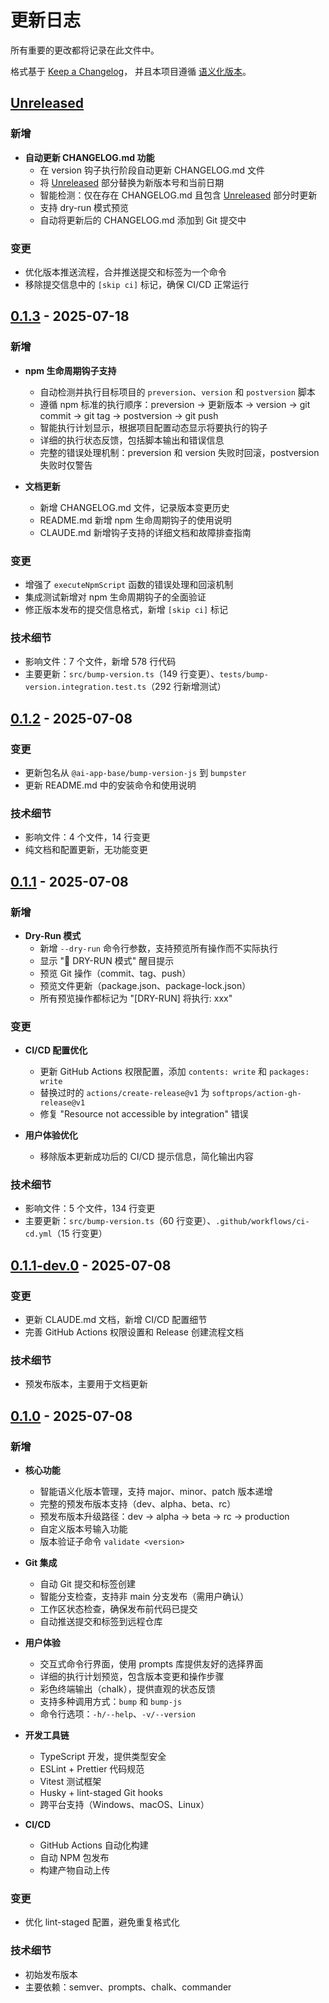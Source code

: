 # 更新日志

所有重要的更改都将记录在此文件中。

格式基于 [Keep a Changelog](https://keepachangelog.com/zh-CN/1.0.0/)，
并且本项目遵循 [语义化版本](https://semver.org/lang/zh-CN/)。

## [Unreleased]

### 新增

- **自动更新 CHANGELOG.md 功能**
  - 在 version 钩子执行阶段自动更新 CHANGELOG.md 文件
  - 将 [Unreleased] 部分替换为新版本号和当前日期
  - 智能检测：仅在存在 CHANGELOG.md 且包含 [Unreleased] 部分时更新
  - 支持 dry-run 模式预览
  - 自动将更新后的 CHANGELOG.md 添加到 Git 提交中

### 变更

- 优化版本推送流程，合并推送提交和标签为一个命令
- 移除提交信息中的 `[skip ci]` 标记，确保 CI/CD 正常运行

## [0.1.3] - 2025-07-18

### 新增

- **npm 生命周期钩子支持**
  - 自动检测并执行目标项目的 `preversion`、`version` 和 `postversion` 脚本
  - 遵循 npm 标准的执行顺序：preversion → 更新版本 → version → git commit → git tag → postversion → git push
  - 智能执行计划显示，根据项目配置动态显示将要执行的钩子
  - 详细的执行状态反馈，包括脚本输出和错误信息
  - 完整的错误处理机制：preversion 和 version 失败时回滚，postversion 失败时仅警告

- **文档更新**
  - 新增 CHANGELOG.md 文件，记录版本变更历史
  - README.md 新增 npm 生命周期钩子的使用说明
  - CLAUDE.md 新增钩子支持的详细文档和故障排查指南

### 变更

- 增强了 `executeNpmScript` 函数的错误处理和回滚机制
- 集成测试新增对 npm 生命周期钩子的全面验证
- 修正版本发布的提交信息格式，新增 `[skip ci]` 标记

### 技术细节

- 影响文件：7 个文件，新增 578 行代码
- 主要更新：`src/bump-version.ts`（149 行变更）、`tests/bump-version.integration.test.ts`（292 行新增测试）

## [0.1.2] - 2025-07-08

### 变更

- 更新包名从 `@ai-app-base/bump-version-js` 到 `bumpster`
- 更新 README.md 中的安装命令和使用说明

### 技术细节

- 影响文件：4 个文件，14 行变更
- 纯文档和配置更新，无功能变更

## [0.1.1] - 2025-07-08

### 新增

- **Dry-Run 模式**
  - 新增 `--dry-run` 命令行参数，支持预览所有操作而不实际执行
  - 显示 "🧪 DRY-RUN 模式" 醒目提示
  - 预览 Git 操作（commit、tag、push）
  - 预览文件更新（package.json、package-lock.json）
  - 所有预览操作都标记为 "[DRY-RUN] 将执行: xxx"

### 变更

- **CI/CD 配置优化**
  - 更新 GitHub Actions 权限配置，添加 `contents: write` 和 `packages: write`
  - 替换过时的 `actions/create-release@v1` 为 `softprops/action-gh-release@v1`
  - 修复 "Resource not accessible by integration" 错误

- **用户体验优化**
  - 移除版本更新成功后的 CI/CD 提示信息，简化输出内容

### 技术细节

- 影响文件：5 个文件，134 行变更
- 主要更新：`src/bump-version.ts`（60 行变更）、`.github/workflows/ci-cd.yml`（15 行变更）

## [0.1.1-dev.0] - 2025-07-08

### 变更

- 更新 CLAUDE.md 文档，新增 CI/CD 配置细节
- 完善 GitHub Actions 权限设置和 Release 创建流程文档

### 技术细节

- 预发布版本，主要用于文档更新

## [0.1.0] - 2025-07-08

### 新增

- **核心功能**
  - 智能语义化版本管理，支持 major、minor、patch 版本递增
  - 完整的预发布版本支持（dev、alpha、beta、rc）
  - 预发布版本升级路径：dev → alpha → beta → rc → production
  - 自定义版本号输入功能
  - 版本验证子命令 `validate <version>`

- **Git 集成**
  - 自动 Git 提交和标签创建
  - 智能分支检查，支持非 main 分支发布（需用户确认）
  - 工作区状态检查，确保发布前代码已提交
  - 自动推送提交和标签到远程仓库

- **用户体验**
  - 交互式命令行界面，使用 prompts 库提供友好的选择界面
  - 详细的执行计划预览，包含版本变更和操作步骤
  - 彩色终端输出（chalk），提供直观的状态反馈
  - 支持多种调用方式：`bump` 和 `bump-js`
  - 命令行选项：`-h/--help`、`-v/--version`

- **开发工具链**
  - TypeScript 开发，提供类型安全
  - ESLint + Prettier 代码规范
  - Vitest 测试框架
  - Husky + lint-staged Git hooks
  - 跨平台支持（Windows、macOS、Linux）

- **CI/CD**
  - GitHub Actions 自动化构建
  - 自动 NPM 包发布
  - 构建产物自动上传

### 变更

- 优化 lint-staged 配置，避免重复格式化

### 技术细节

- 初始发布版本
- 主要依赖：semver、prompts、chalk、commander

[Unreleased]: https://github.com/yarnovo/bumpster-js/compare/v0.1.3...HEAD
[0.1.3]: https://github.com/yarnovo/bumpster-js/compare/v0.1.2...v0.1.3
[0.1.2]: https://github.com/yarnovo/bumpster-js/compare/v0.1.1...v0.1.2
[0.1.1]: https://github.com/yarnovo/bumpster-js/compare/v0.1.1-dev.0...v0.1.1
[0.1.1-dev.0]: https://github.com/yarnovo/bumpster-js/compare/v0.1.0...v0.1.1-dev.0
[0.1.0]: https://github.com/yarnovo/bumpster-js/releases/tag/v0.1.0
